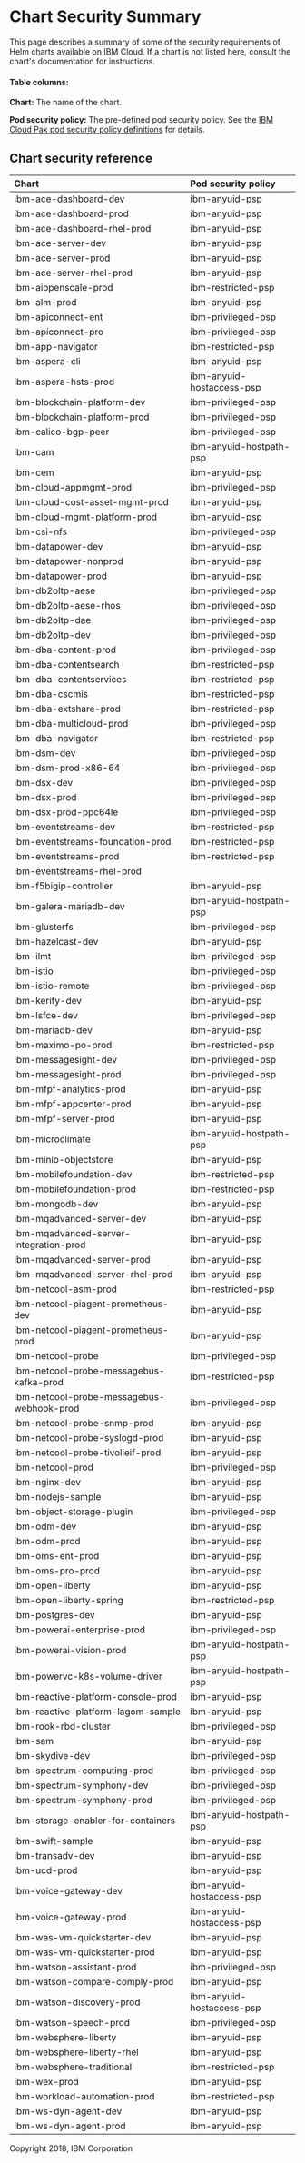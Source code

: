 

# Chart Security Summary
This page describes a summary of some of the security requirements of
Helm charts available on IBM Cloud.  If a chart is not listed here, consult
the chart's documentation for instructions.

#### Table columns:
**Chart:**  The name of the chart.

**Pod security policy:**  The pre-defined pod security policy.  See the  [IBM Cloud Pak pod security policy definitions](../spec/security/psp) for details.

## Chart security reference

| Chart | Pod security policy |
|:----------|:---------------|
| ibm-ace-dashboard-dev | ibm-anyuid-psp |
| ibm-ace-dashboard-prod | ibm-anyuid-psp |
| ibm-ace-dashboard-rhel-prod | ibm-anyuid-psp |
| ibm-ace-server-dev | ibm-anyuid-psp |
| ibm-ace-server-prod | ibm-anyuid-psp |
| ibm-ace-server-rhel-prod | ibm-anyuid-psp |
| ibm-aiopenscale-prod | ibm-restricted-psp |
| ibm-alm-prod | ibm-anyuid-psp |
| ibm-apiconnect-ent | ibm-privileged-psp |
| ibm-apiconnect-pro | ibm-privileged-psp |
| ibm-app-navigator | ibm-restricted-psp |
| ibm-aspera-cli | ibm-anyuid-psp |
| ibm-aspera-hsts-prod | ibm-anyuid-hostaccess-psp |
| ibm-blockchain-platform-dev | ibm-privileged-psp |
| ibm-blockchain-platform-prod | ibm-privileged-psp |
| ibm-calico-bgp-peer | ibm-privileged-psp |
| ibm-cam | ibm-anyuid-hostpath-psp |
| ibm-cem | ibm-anyuid-psp |
| ibm-cloud-appmgmt-prod | ibm-privileged-psp |
| ibm-cloud-cost-asset-mgmt-prod | ibm-anyuid-psp |
| ibm-cloud-mgmt-platform-prod | ibm-anyuid-psp |
| ibm-csi-nfs | ibm-privileged-psp |
| ibm-datapower-dev | ibm-anyuid-psp |
| ibm-datapower-nonprod | ibm-anyuid-psp |
| ibm-datapower-prod | ibm-anyuid-psp |
| ibm-db2oltp-aese | ibm-privileged-psp |
| ibm-db2oltp-aese-rhos | ibm-privileged-psp |
| ibm-db2oltp-dae | ibm-privileged-psp |
| ibm-db2oltp-dev | ibm-privileged-psp |
| ibm-dba-content-prod | ibm-privileged-psp |
| ibm-dba-contentsearch | ibm-restricted-psp |
| ibm-dba-contentservices | ibm-restricted-psp |
| ibm-dba-cscmis | ibm-restricted-psp |
| ibm-dba-extshare-prod | ibm-restricted-psp |
| ibm-dba-multicloud-prod | ibm-privileged-psp |
| ibm-dba-navigator | ibm-restricted-psp |
| ibm-dsm-dev | ibm-privileged-psp |
| ibm-dsm-prod-x86-64 | ibm-privileged-psp |
| ibm-dsx-dev | ibm-privileged-psp |
| ibm-dsx-prod | ibm-privileged-psp |
| ibm-dsx-prod-ppc64le | ibm-privileged-psp |
| ibm-eventstreams-dev | ibm-restricted-psp |
| ibm-eventstreams-foundation-prod | ibm-restricted-psp |
| ibm-eventstreams-prod | ibm-restricted-psp |
| ibm-eventstreams-rhel-prod |  |
| ibm-f5bigip-controller | ibm-anyuid-psp |
| ibm-galera-mariadb-dev | ibm-anyuid-hostpath-psp |
| ibm-glusterfs | ibm-privileged-psp |
| ibm-hazelcast-dev | ibm-anyuid-psp |
| ibm-ilmt | ibm-privileged-psp |
| ibm-istio | ibm-privileged-psp |
| ibm-istio-remote | ibm-privileged-psp |
| ibm-kerify-dev | ibm-anyuid-psp |
| ibm-lsfce-dev | ibm-privileged-psp |
| ibm-mariadb-dev | ibm-anyuid-psp |
| ibm-maximo-po-prod | ibm-restricted-psp |
| ibm-messagesight-dev | ibm-privileged-psp |
| ibm-messagesight-prod | ibm-privileged-psp |
| ibm-mfpf-analytics-prod | ibm-anyuid-psp |
| ibm-mfpf-appcenter-prod | ibm-anyuid-psp |
| ibm-mfpf-server-prod | ibm-anyuid-psp |
| ibm-microclimate | ibm-anyuid-hostpath-psp |
| ibm-minio-objectstore | ibm-anyuid-psp |
| ibm-mobilefoundation-dev | ibm-restricted-psp |
| ibm-mobilefoundation-prod | ibm-restricted-psp |
| ibm-mongodb-dev | ibm-anyuid-psp |
| ibm-mqadvanced-server-dev | ibm-anyuid-psp |
| ibm-mqadvanced-server-integration-prod | ibm-anyuid-psp |
| ibm-mqadvanced-server-prod | ibm-anyuid-psp |
| ibm-mqadvanced-server-rhel-prod | ibm-anyuid-psp |
| ibm-netcool-asm-prod | ibm-restricted-psp |
| ibm-netcool-piagent-prometheus-dev | ibm-anyuid-psp |
| ibm-netcool-piagent-prometheus-prod | ibm-anyuid-psp |
| ibm-netcool-probe | ibm-privileged-psp |
| ibm-netcool-probe-messagebus-kafka-prod | ibm-restricted-psp |
| ibm-netcool-probe-messagebus-webhook-prod | ibm-privileged-psp |
| ibm-netcool-probe-snmp-prod | ibm-anyuid-psp |
| ibm-netcool-probe-syslogd-prod | ibm-anyuid-psp |
| ibm-netcool-probe-tivolieif-prod | ibm-anyuid-psp |
| ibm-netcool-prod | ibm-privileged-psp |
| ibm-nginx-dev | ibm-anyuid-psp |
| ibm-nodejs-sample | ibm-anyuid-psp |
| ibm-object-storage-plugin | ibm-privileged-psp |
| ibm-odm-dev | ibm-anyuid-psp |
| ibm-odm-prod | ibm-anyuid-psp |
| ibm-oms-ent-prod | ibm-anyuid-psp |
| ibm-oms-pro-prod | ibm-anyuid-psp |
| ibm-open-liberty | ibm-anyuid-psp |
| ibm-open-liberty-spring | ibm-restricted-psp |
| ibm-postgres-dev | ibm-anyuid-psp |
| ibm-powerai-enterprise-prod | ibm-privileged-psp |
| ibm-powerai-vision-prod | ibm-anyuid-hostpath-psp |
| ibm-powervc-k8s-volume-driver | ibm-anyuid-hostpath-psp |
| ibm-reactive-platform-console-prod | ibm-anyuid-psp |
| ibm-reactive-platform-lagom-sample | ibm-anyuid-psp |
| ibm-rook-rbd-cluster | ibm-privileged-psp |
| ibm-sam | ibm-anyuid-psp |
| ibm-skydive-dev | ibm-privileged-psp |
| ibm-spectrum-computing-prod | ibm-privileged-psp |
| ibm-spectrum-symphony-dev | ibm-privileged-psp |
| ibm-spectrum-symphony-prod | ibm-privileged-psp |
| ibm-storage-enabler-for-containers | ibm-anyuid-hostpath-psp |
| ibm-swift-sample | ibm-anyuid-psp |
| ibm-transadv-dev | ibm-anyuid-psp |
| ibm-ucd-prod | ibm-anyuid-psp |
| ibm-voice-gateway-dev | ibm-anyuid-hostaccess-psp |
| ibm-voice-gateway-prod | ibm-anyuid-hostaccess-psp |
| ibm-was-vm-quickstarter-dev | ibm-anyuid-psp |
| ibm-was-vm-quickstarter-prod | ibm-anyuid-psp |
| ibm-watson-assistant-prod | ibm-privileged-psp |
| ibm-watson-compare-comply-prod | ibm-anyuid-psp |
| ibm-watson-discovery-prod | ibm-anyuid-hostaccess-psp |
| ibm-watson-speech-prod | ibm-privileged-psp |
| ibm-websphere-liberty | ibm-anyuid-psp |
| ibm-websphere-liberty-rhel | ibm-anyuid-psp |
| ibm-websphere-traditional | ibm-restricted-psp |
| ibm-wex-prod | ibm-anyuid-psp |
| ibm-workload-automation-prod | ibm-restricted-psp |
| ibm-ws-dyn-agent-dev | ibm-anyuid-psp |
| ibm-ws-dyn-agent-prod | ibm-anyuid-psp |
Copyright 2018, IBM Corporation 
